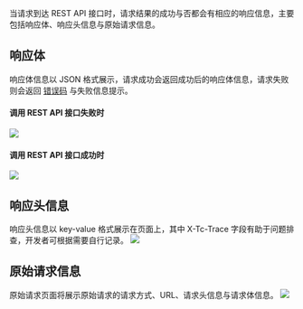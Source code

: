 当请求到达 REST API 接口时，请求结果的成功与否都会有相应的响应信息，主要包括响应体、响应头信息与原始请求信息。

## 响应体
响应体信息以 JSON 格式展示，请求成功会返回成功后的响应体信息，请求失败则会返回 [错误码](https://cloud.tencent.com/document/product/1095/43704) 与失败信息提示。

#### 调用 REST API 接口失败时
![](https://main.qcloudimg.com/raw/2bfe3d4a728dff7ba2f9403f6883d13c.png)

#### 调用 REST API 接口成功时
![](https://main.qcloudimg.com/raw/a19cd5ef7ec72f3b771b46761ba2bf29.png)

## 响应头信息
响应头信息以 key-value 格式展示在页面上，其中 X-Tc-Trace 字段有助于问题排查，开发者可根据需要自行记录。
![](https://main.qcloudimg.com/raw/3d662b39f385dd25545ca79cd4775f8d.png)

## 原始请求信息
原始请求页面将展示原始请求的请求方式、URL、请求头信息与请求体信息。
![](https://main.qcloudimg.com/raw/5ddc3bd5b3c437b0f1d54dc1388b67cb.png)


 
